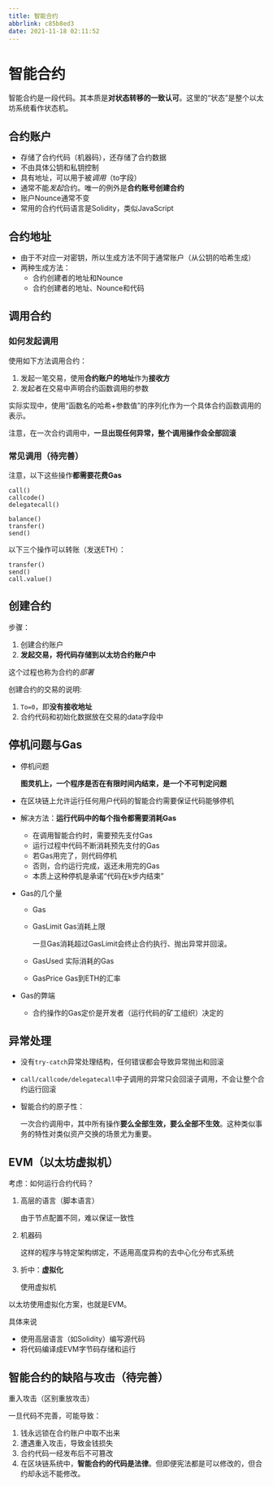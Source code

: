 ```yaml
---
title: 智能合约
abbrlink: c85b8ed3
date: 2021-11-18 02:11:52
---
```

# 智能合约

智能合约是一段代码。其本质是**对状态转移的一致认可**。这里的“状态”是整个以太坊系统看作状态机。


## 合约账户
- 存储了合约代码（机器码），还存储了合约数据
- 不由具体公钥和私钥控制
- 具有地址，可以用于被*调用*（to字段）
- 通常不能*发起*合约。唯一的例外是**合约账号创建合约**
- 账户Nounce通常不变
- 常用的合约代码语言是Solidity，类似JavaScript

## 合约地址
- 由于不对应一对密钥，所以生成方法不同于通常账户（从公钥的哈希生成）
- 两种生成方法：
  - 合约创建者的地址和Nounce
  - 合约创建者的地址、Nounce和代码

## 调用合约
### 如何发起调用
使用如下方法调用合约：
1. 发起一笔交易，使用**合约账户的地址**作为**接收方**
2. 发起者在交易中声明合约函数调用的参数
   
实际实现中，使用“函数名的哈希+参数值”的序列化作为一个具体合约函数调用的表示。

注意，在一次合约调用中，**一旦出现任何异常，整个调用操作会全部回滚**

### 常见调用（待完善）

注意，以下这些操作**都需要花费Gas**
```
call()
callcode()
delegatecall()

balance()
transfer()
send()
```

以下三个操作可以转账（发送ETH）：
```
transfer()
send()
call.value()
```

## 创建合约
步骤：
1. 创建合约账户
2. **发起交易，将代码存储到以太坊合约账户中**

这个过程也称为合约的*部署*

创建合约的交易的说明:
1. `To=0`，即**没有接收地址**
2. 合约代码和初始化数据放在交易的data字段中

## 停机问题与Gas
- 停机问题
  
  **图灵机上，一个程序是否在有限时间内结束，是一个不可判定问题**

- 在区块链上允许运行任何用户代码的智能合约需要保证代码能够停机
- 解决方法：**运行代码中的每个指令都需要消耗Gas**
  - 在调用智能合约时，需要预先支付Gas
  - 运行过程中代码不断消耗预先支付的Gas
  - 若Gas用完了，则代码停机
  - 否则，合约运行完成，返还未用完的Gas
  - 本质上这种停机是承诺“代码在k步内结束”

- Gas的几个量
  - Gas 
  - GasLimit Gas消耗上限
    
    一旦Gas消耗超过GasLimit会终止合约执行、抛出异常并回滚。

  - GasUsed 实际消耗的Gas
  - GasPrice Gas到ETH的汇率

- Gas的弊端
  - 合约操作的Gas定价是开发者（运行代码的矿工组织）决定的

## 异常处理
- 没有`try-catch`异常处理结构，任何错误都会导致异常抛出和回滚
- `call/callcode/delegatecall`中子调用的异常只会回滚子调用，不会让整个合约运行回滚
- 智能合约的原子性：
  
  一次合约调用中，其中所有操作**要么全部生效，要么全部不生效**。这种类似事务的特性对类似资产交换的场景尤为重要。

## EVM（以太坊虚拟机）
考虑：如何运行合约代码？
1. 高层的语言（脚本语言）
   
   由于节点配置不同，难以保证一致性

2. 机器码
   
   这样的程序与特定架构绑定，不适用高度异构的去中心化分布式系统

3. 折中：**虚拟化**
   
   使用虚拟机

以太坊使用虚拟化方案，也就是EVM。

具体来说
- 使用高层语言（如Solidity）编写源代码
- 将代码编译成EVM字节码存储和运行

## 智能合约的缺陷与攻击（待完善）

重入攻击（区别重放攻击）

一旦代码不完善，可能导致：
1. 钱永远锁在合约账户中取不出来
2. 遭遇重入攻击，导致金钱损失
3. 合约代码一经发布后不可篡改
4. 在区块链系统中，**智能合约的代码是法律**。但即便宪法都是可以修改的，但合约却永远不能修改。